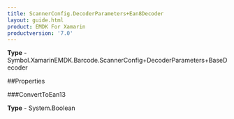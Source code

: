 ```yaml
---
title: ScannerConfig.DecoderParameters+Ean8Decoder
layout: guide.html
product: EMDK For Xamarin 
productversion: '7.0' 
---
```


    

**Type** - Symbol.XamarinEMDK.Barcode.ScannerConfig+DecoderParameters+BaseDecoder

##Properties

###ConvertToEan13

        

**Type** - System.Boolean
